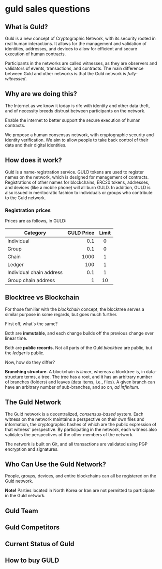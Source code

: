 # guld sales questions

## What is Guld?

Guld is a new concept of Cryptographic Network, with its security rooted in real human interactions. It allows for the management and validation of identities, addresses, and devices to allow for efficient and secure execution of human contracts.

Participants in the networks are called witnesses, as they are observers and validators of events, transactions, and contracts. The main difference between Guld and other networks is that the Guld network is _fully-witnessed_.

## Why are we doing this?

The Internet as we know it today is rife with identity and other data theft, and of necessity breeds distrust between participants on the network.

Enable the internet to better support the secure execution of human contracts.

We propose a human consensus network, with cryptographic security and identity verification. We aim to allow people to take back control of their data and their digital identities. 

## How does it work?

Guld is a name-registration service. GULD tokens are used to register names on the network, which is designed for management of contracts. Registrations of other names for blockchains, ERC20 tokens, addresses, and devices (like a mobile phone) will all burn GULD. In addition, GULD is also issued in meritocratic fashion to individuals or groups who contribute to the Guld network.

### Registration prices

Prices are as follows, in GULD:

Category|GULD Price|Limit
---|---:|:---:
Individual|0.1|0
Group|0.1|0
Chain|1000|1
Ledger|100|1
Individual chain address|0.1|1
Group chain address|1|10


## Blocktree vs Blockchain

For those familiar with the _blockchain_ concept, the blocktree serves a similar purpose in some regards, but goes much further.

First off, what's the same?

Both are **immutable**, and each change builds off the previous change over linear time.

Both are **public records**. Not all parts of the Guld _blocktree_ are public, but the _ledger_ is public.

Now, how do they differ?

**Branching structure.** A blockchain is _linear_, whereas a blocktree is, in data-structure terms, a tree. The tree has a root, and it has an arbitrary number of branches (folders) and leaves (data items, i.e., files). A given branch can have an arbitrary number of sub-branches, and so on, _ad infinitum_.


## The Guld Network

The Guld network is a decentralized, _consensus-based_ system. Each witness on the network maintains a perspective on their own files and information, the cryptographic hashes of which are the public expression of that witness' perspective. By participating in the network, each witness also validates the perspectives of the other members of the network.

The network is built on Git, and all transactions are validated using PGP encryption and signatures.

## Who Can Use the Guld Network?

People, groups, devices, and entire blockchains can all be registered on the Guld network.

**Note!** Parties located in North Korea or Iran are not permitted to participate in the Guld network.


## Guld Team

## Guld Competitors 

## Current Status of Guld

## How to buy GULD
